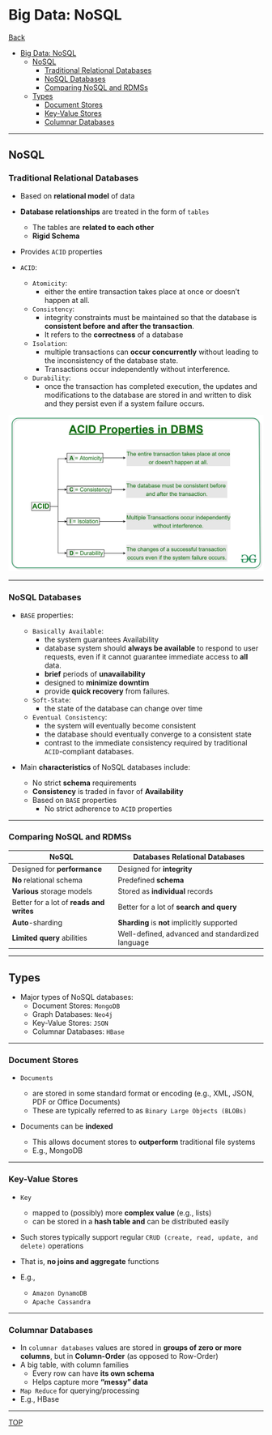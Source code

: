 # Big Data: NoSQL

[Back](../index.md)

- [Big Data: NoSQL](#big-data-nosql)
  - [NoSQL](#nosql)
    - [Traditional Relational Databases](#traditional-relational-databases)
    - [NoSQL Databases](#nosql-databases)
    - [Comparing NoSQL and RDMSs](#comparing-nosql-and-rdmss)
  - [Types](#types)
    - [Document Stores](#document-stores)
    - [Key-Value Stores](#key-value-stores)
    - [Columnar Databases](#columnar-databases)

---

## NoSQL

### Traditional Relational Databases

- Based on **relational model** of data
- **Database relationships** are treated in the form of `tables`
  - The tables are **related to each other**
  - **Rigid Schema**
- Provides `ACID` properties

- `ACID`:

  - `Atomicity`:
    - either the entire transaction takes place at once or doesn’t happen at all.
  - `Consistency`:
    - integrity constraints must be maintained so that the database is **consistent before and after the transaction**.
    - It refers to the **correctness** of a database
  - `Isolation`:
    - multiple transactions can **occur concurrently** without leading to the inconsistency of the database state.
    - Transactions occur independently without interference.
  - `Durability`:
    - once the transaction has completed execution, the updates and modifications to the database are stored in and written to disk and they persist even if a system failure occurs.

![ACID](./pic/ACID.jpg)

---

### NoSQL Databases

- `BASE` properties:

  - `Basically Available`:
    - the system guarantees Availability
    - database system should **always be available** to respond to user requests, even if it cannot guarantee immediate access to **all** data.
    - **brief** periods of **unavailability**
    - designed to **minimize downtim**
    - provide **quick recovery** from failures.
  - `Soft-State`:
    - the state of the database can change over time
  - `Eventual Consistency`:
    - the system will eventually become consistent
    - the database should eventually converge to a consistent state
    - contrast to the immediate consistency required by traditional `ACID`-compliant databases.

- Main **characteristics** of NoSQL databases include:
  - No strict **schema** requirements
  - **Consistency** is traded in favor of **Availability**
  - Based on `BASE` properties
    - No strict adherence to `ACID` properties

---

### Comparing NoSQL and RDMSs

| NoSQL                                    | Databases Relational Databases                   |
| ---------------------------------------- | ------------------------------------------------ |
| Designed for **performance**             | Designed for **integrity**                       |
| **No** relational schema                 | Predefined **schema**                            |
| **Various** storage models               | Stored as **individual** records                 |
| Better for a lot of **reads and writes** | Better for a lot of **search and query**         |
| **Auto**-sharding                        | **Sharding** is **not** implicitly supported     |
| **Limited query** abilities              | Well-defined, advanced and standardized language |

---

## Types

- Major types of NoSQL databases:
  - Document Stores: `MongoDB`
  - Graph Databases: `Neo4j`
  - Key-Value Stores: `JSON`
  - Columnar Databases: `HBase`

---

### Document Stores

- `Documents`

  - are stored in some standard format or encoding (e.g., XML, JSON, PDF or Office Documents)
  - These are typically referred to as `Binary Large Objects (BLOBs)`

- Documents can be **indexed**
  - This allows document stores to **outperform** traditional file systems
  - E.g., MongoDB

---

### Key-Value Stores

- `Key`
  - mapped to (possibly) more **complex value** (e.g., lists)
  - can be stored in a **hash table and** can be distributed easily
- Such stores typically support regular `CRUD (create, read, update, and delete)` operations
- That is, **no joins and aggregate** functions

- E.g.,
  - `Amazon DynamoDB`
  - `Apache Cassandra`

---

### Columnar Databases

- In `columnar databases` values are stored in **groups of zero or more columns**, but in **Column-Order** (as opposed to Row-Order)
- A big table, with column families
  - Every row can have **its own schema**
  - Helps capture more **“messy” data**
- `Map Reduce` for querying/processing
- E.g., HBase

---

[TOP](#big-data-nosql)

